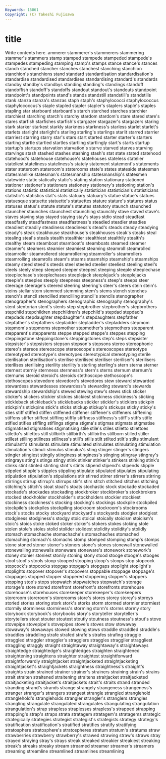 ```yaml
---
Keywords: 15061 
Copyright: (C) Takeshi Fujisawa
---
```


# title

Write contents here.
ammerer stammerer's stammerers stammering stammer's
stammers stamp stamped stampede stampeded stampede's stampedes stampeding stamping stamp's
stamps stance stance's stances stanch stanched stancher stanches stanchest stanching
stanchion stanchion's stanchions stand standard standardisation standardisation's standardise standardised standardises
standardising standard's standards standby standby's standbys standing standing's standings standoff
standoffish standoff's standoffs standout standout's standouts standpoint standpoint's standpoints stand's
stands standstill standstill's standstills stank stanza stanza's stanzas staph staph's
staphylococci staphylococcus staphylococcus's staple stapled stapler stapler's staplers staple's staples
stapling star starboard starboard's starch starched starches starchier starchiest starching
starch's starchy stardom stardom's stare stared stare's stares starfish starfishes
starfish's stargazer stargazer's stargazers staring stark starker starkest starkly starkness
starkness's starless starlet starlet's starlets starlight starlight's starling starling's starlings
starlit starred starrier starriest starring starry star's stars start started
starter starter's starters starting startle startled startles startling startlingly start's
starts startup startup's startups starvation starvation's starve starved starves starving
starvings stash stashed stashes stashing stash's stat state stated statehood
statehood's statehouse statehouse's statehouses stateless statelier stateliest stateliness stateliness's stately
statement statement's statements stater stateroom stateroom's staterooms state's states stateside
statesman statesmanlike statesman's statesmanship statesmanship's statesmen statewide static statically static's
stating station stationary stationed stationer stationer's stationers stationery stationery's stationing
station's stations statistic statistical statistically statistician statistician's statisticians statistic's statistics
stat's stats statuary statuary's statue statue's statues statuesque statuette statuette's
statuettes stature stature's statures status statuses status's statute statute's statutes
statutory staunch staunched stauncher staunches staunchest staunching staunchly stave staved
stave's staves staving stay stayed staying stay's stays stdio stead
steadfast steadfastly steadfastness steadfastness's steadied steadier steadies steadiest steadily steadiness
steadiness's stead's steads steady steadying steady's steak steakhouse steakhouse's steakhouses
steak's steaks steal stealing steal's steals stealth stealthier stealthiest stealthily
stealth's stealthy steam steamboat steamboat's steamboats steamed steamer steamer's steamers
steamier steamiest steaming steamroll steamrolled steamroller steamrollered steamrollering steamroller's steamrollers
steamrolling steamrolls steam's steams steamship steamship's steamships steamy steed steed's
steeds steel steeled steelier steeliest steeling steel's steels steely steep
steeped steeper steepest steeping steeple steeplechase steeplechase's steeplechases steeplejack steeplejack's
steeplejacks steeple's steeples steeply steepness steepness's steep's steeps steer steerage
steerage's steered steering steering's steer's steers stein stein's steins stellar
stem stemmed stemming stem's stems stench stenches stench's stencil stencilled
stencilling stencil's stencils stenographer stenographer's stenographers stenographic stenography stenography's stent
stentorian stent's stents step stepbrother stepbrother's stepbrothers stepchild stepchildren stepchildren's
stepchild's stepdad stepdad's stepdads stepdaughter stepdaughter's stepdaughters stepfather stepfather's stepfathers
stepladder stepladder's stepladders stepmom stepmom's stepmoms stepmother stepmother's stepmothers stepparent
stepparent's stepparents steppe stepped steppe's steppes stepping steppingstone steppingstone's steppingstones
step's steps stepsister stepsister's stepsisters stepson stepson's stepsons stereo stereophonic
stereo's stereos stereoscope stereoscope's stereoscopes stereotype stereotyped stereotype's stereotypes stereotypical
stereotyping sterile sterilisation sterilisation's sterilise sterilised steriliser steriliser's sterilisers sterilises
sterilising sterility sterility's sterling sterling's stern sterna sterner sternest sternly
sternness sternness's stern's sterns sternum sternum's sternums steroid steroid's steroids
stethoscope stethoscope's stethoscopes stevedore stevedore's stevedores stew steward stewarded stewardess
stewardesses stewardess's stewarding steward's stewards stewardship stewardship's stewed stewing stew's
stews stick sticker sticker's stickers stickier stickies stickiest stickiness stickiness's
sticking stickleback stickleback's sticklebacks stickler stickler's sticklers stickpin stickpin's stickpins
stick's sticks stickup stickup's stickups sticky sticky's sties stiff stiffed
stiffen stiffened stiffener stiffener's stiffeners stiffening stiffens stiffer stiffest stiffing
stiffly stiffness stiffness's stiff's stiffs stifle stifled stifles stifling stiflings
stigma stigma's stigmas stigmata stigmatise stigmatised stigmatises stigmatising stile stile's
stiles stiletto stilettoes stiletto's stilettos still stillbirth stillbirth's stillbirths stillborn
stilled stiller stillest stilling stillness stillness's still's stills stilt stilted
stilt's stilts stimulant stimulant's stimulants stimulate stimulated stimulates stimulating stimulation
stimulation's stimuli stimulus stimulus's sting stinger stinger's stingers stingier stingiest
stingily stinginess stinginess's stinging stingray stingray's stingrays sting's stings stingy
stink stinker stinker's stinkers stinking stink's stinks stint stinted stinting
stint's stints stipend stipend's stipends stipple stippled stipple's stipples stippling
stipulate stipulated stipulates stipulating stipulation stipulation's stipulations stir stirred stirrer
stirrer's stirrers stirring stirrings stirrup stirrup's stirrups stir's stirs stitch
stitched stitches stitching stitching's stitch's stoat stoat's stoats stochastic stock
stockade stockaded stockade's stockades stockading stockbroker stockbroker's stockbrokers stocked stockholder
stockholder's stockholders stockier stockiest stockiness stockiness's stocking stocking's stockings stockpile
stockpiled stockpile's stockpiles stockpiling stockroom stockroom's stockrooms stock's stocks stocky
stockyard stockyard's stockyards stodgier stodgiest stodginess stodginess's stodgy stoic stoical
stoically stoicism stoicism's stoic's stoics stoke stoked stoker stoker's stokers
stokes stoking stole stolen stole's stoles stolid stolider stolidest stolidity
stolidity's stolidly stomach stomachache stomachache's stomachaches stomached stomaching stomach's stomachs
stomp stomped stomping stomp's stomps stone stoned stoner stoner's stoners
stone's stones stonewall stonewalled stonewalling stonewalls stoneware stoneware's stonework stonework's
stoney stonier stoniest stonily stoning stony stood stooge stooge's stooges
stool stool's stools stoop stooped stooping stoop's stoops stop stopcock
stopcock's stopcocks stopgap stopgap's stopgaps stoplight stoplight's stoplights stopover stopover's
stopovers stoppable stoppage stoppage's stoppages stopped stopper stoppered stoppering stopper's
stoppers stopping stop's stops stopwatch stopwatches stopwatch's storage storage's store
stored storefront storefront's storefronts storehouse storehouse's storehouses storekeeper storekeeper's storekeepers
storeroom storeroom's storerooms store's stores storey storey's storeys storied stories
storing stork stork's storks storm stormed stormier stormiest stormily storminess
storminess's storming storm's storms stormy story storybook storybook's storybooks story's
storyteller storyteller's storytellers stout stouter stoutest stoutly stoutness stoutness's stout's
stove stovepipe stovepipe's stovepipes stove's stoves stow stowaway stowaway's stowaways
stowed stowing stows straddle straddled straddle's straddles straddling strafe strafed
strafe's strafes strafing straggle straggled straggler straggler's stragglers straggles stragglier
straggliest straggling straggly straight straightaway straightaway's straightaways straightedge straightedge's straightedges
straighten straightened straightening straightens straighter straightest straightforward straightforwardly straightjacket straightjacketed
straightjacketing straightjacket's straightjackets straightness straightness's straight's straights strain strained strainer
strainer's strainers straining strain's strains strait straiten straitened straitening straitens
straitjacket straitjacketed straitjacketing straitjacket's straitjackets strait's straits strand stranded stranding
strand's strands strange strangely strangeness strangeness's stranger stranger's strangers strangest
strangle strangled stranglehold stranglehold's strangleholds strangler strangler's stranglers strangles strangling
strangulate strangulated strangulates strangulating strangulation strangulation's strap strapless straplesses strapless's
strapped strapping strapping's strap's straps strata stratagem stratagem's stratagems strategic
strategically strategies strategist strategist's strategists strategy strategy's stratification stratification's stratified
stratifies stratify stratifying stratosphere stratosphere's stratospheres stratum stratum's stratums straw
strawberries strawberry strawberry's strawed strawing straw's straws stray strayed straying
stray's strays streak streaked streakier streakiest streaking streak's streaks streaky
stream streamed streamer streamer's streamers streaming streamline streamlined streamlines streamlining
